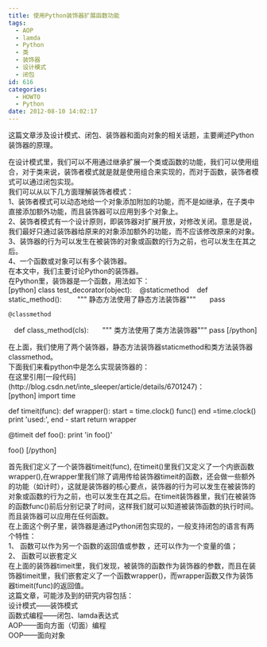 ```yaml
---
title: 使用Python装饰器扩展函数功能
tags:
  - AOP
  - lamda
  - Python
  - 类
  - 装饰器
  - 设计模式
  - 闭包
id: 616
categories:
  - HOWTO
  - Python
date: 2012-08-10 14:02:17
---
```


<div>

这篇文章涉及设计模式、闭包、装饰器和面向对象的相关话题，主要阐述Python装饰器的原理。
<div>在设计模式里，我们可以不用通过继承扩展一个类或函数的功能，我们可以使用组合，对于类来说，装饰者模式就是就是使用组合来实现的，而对于函数，装饰者模式可以通过闭包实现。</div>
<div>我们可以从以下几方面理解装饰者模式：</div>
<div>1、装饰者模式可以动态地给一个对象添加附加的功能，而不是如继承，在子类中直接添加额外功能，而且装饰器可以应用到多个对象上。</div>
<div>2、装饰者模式有一个设计原则，即装饰器对扩展开放，对修改关闭。意思是说，我们最好只通过装饰器给原来的对象添加额外的功能，而不应该修改原来的对象。</div>
<div>3、装饰器的行为可以发生在被装饰的对象或函数的行为之前，也可以发生在其之后。</div>
<div>4、一个函数或对象可以有多个装饰器。</div>
<div>在本文中，我们主要讨论Python的装饰器。</div>
<div>在Python里，装饰器是一个函数，用法如下：</div>
[python]
class test_decorator(object):
    @staticmethod
    def static_method():
        &quot;&quot;&quot; 静态方法使用了静态方法装饰器&quot;&quot;&quot;
        pass

    @classmethod
    def class_method(cls):
        &quot;&quot;&quot; 类方法使用了类方法装饰器&quot;&quot;&quot;
        pass
[/python]

</div>
<div>在上面，我们使用了两个装饰器，静态方法装饰器staticmethod和类方法装饰器classmethod。</div>
<div>下面我们来看python中是怎么实现装饰器的：</div>
<div>在这里引用[一段代码](http://blog.csdn.net/inte_sleeper/article/details/6701247)：</div>
<div>[python]
import time

def timeit(func):
    def wrapper():
        start = time.clock()
        func()
        end =time.clock()
        print 'used:', end - start
    return wrapper

@timeit
def foo():
    print 'in foo()'

foo()
[/python]

</div>
<div>首先我们定义了一个装饰器timeit(func), 在timeit()里我们又定义了一个内嵌函数wrapper(),在wrapper里我们除了调用传给装饰器timeit的函数，还会做一些额外的功能（如计时），这就是装饰器的核心要点，装饰器的行为可以发生在被装饰的对象或函数的行为之前，也可以发生在其之后。在timeit装饰器里，我们在被装饰的函数func()前后分别记录了时间，这样我们就可以知道被装饰函数的执行时间。而且装饰器可以应用在任何函数。</div>
<div>在上面这个例子里，装饰器是通过Python闭包实现的，一般支持闭包的语言有两个特性：</div>
<div>1、 函数可以作为另一个函数的返回值或参数 ，还可以作为一个变量的值；</div>
<div>2、 函数可以嵌套定义</div>
<div>在上面的装饰器timeit里，我们发现，被装饰的函数作为装饰器的参数，而且在装饰器timeit里，我们嵌套定义了一个函数wrapper()，而wrapper函数又作为装饰器timeit(func)的返回值。</div>
<div>这篇文章，可能涉及到的研究内容包括：</div>
<div>设计模式——装饰模式</div>
<div>函数式编程——闭包、lamda表达式</div>
<div>AOP——面向方面（切面）编程</div>
<div>OOP——面向对象</div>